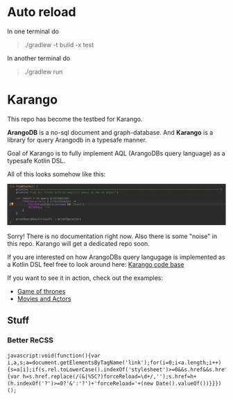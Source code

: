 # Auto reload

In one terminal do

> ./gradlew -t build -x test

In another terminal do

> ./gradlew run 

# Karango

This repo has become the testbed for Karango. 

**ArangoDB** is a no-sql document and graph-database.
And **Karango** is a library for query Arangodb in a typesafe manner.

Goal of Karango is to fully implement AQL (ArangoDBs query language) as a typesafe Kotlin DSL.

All of this looks somehow like this:

!["Karango first look"](./karango/docs/karango-first-look-01.jpg "Karango first look")



Sorry! There is no documentation right now. Also there is some "noise" in this repo. Karango will get a dedicated repo soon.

If you are interested on how ArangoDBs query langugage is implemented as a Kotlin DSL feel free to look around here:
[Karango code base](./karango)

If you want to see it in action, check out the examples:
- [Game of thrones](./src/karango/examples/game_of_thrones)
- [Movies and Actors](./src/karango/examples/movies_and_actors)


## Stuff

### Better ReCSS

```
javascript:void(function(){var i,a,s;a=document.getElementsByTagName('link');for(i=0;i<a.length;i++){s=a[i];if(s.rel.toLowerCase().indexOf('stylesheet')>=0&&s.href&&s.href.indexOf('blob:')===-1) {var h=s.href.replace(/(&|%5C?)forceReload=\d+/,'');s.href=h+(h.indexOf('?')>=0?'&':'?')+'forceReload='+(new Date().valueOf())}}})();
```
